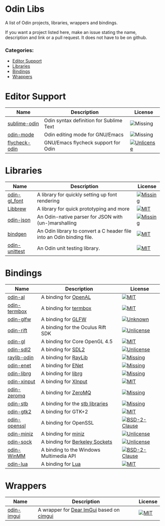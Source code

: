 # Odin Libs
A list of Odin projects, libraries, wrappers and bindings.

If you want a project listed here, make an issue stating the name, description and link or a pull request.
It does not have to be on github.

### Categories:
  - [Editor Support](#editor-support)
  - [Libraries](#libraries)
  - [Bindings](#bindings)
  - [Wrappers](#wrappers)

# Editor Support
| Name                                                    | Description                                     | License
|---------------------------------------------------------|-------------------------------------------------|-----------------------
| [sublime-odin](https://github.com/odin-lang/sublime-odin) | Odin syntax definition for Sublime Text       | ![Missing](https://img.shields.io/github/license/odin-lang/sublime-odin.svg)
| [odin-mode](https://github.com/mattt-b/odin-mode)       | Odin editing mode for GNU/Emacs                 | ![Missing](https://img.shields.io/github/license/mattt-b/odin-mode.svg)
| [flycheck-odin](https://github.com/mattt-b/flycheck-odin) | GNU/Emacs flycheck support for Odin           | [![Unlicense](https://img.shields.io/github/license/mattt-b/flycheck-odin.svg)](https://github.com/mattt-b/flycheck-odin/blob/master/LICENSE)

# Libraries
| Name                                                    | Description                                     | License                    
|---------------------------------------------------------|-------------------------------------------------|-----------------------
| [odin-gl_font](https://github.com/vassvik/odin-gl_font) | A library for quickly setting up font rendering | [![Missing](https://img.shields.io/github/license/vassvik/odin-gl_font.svg)](https://github.com/vassvik/odin-gl_font/blob/master/LICENSE) 
| [Libbrew](https://github.com/ThisDrunkDane/libbrew)     | A library for quick prototyping and more        | [![MIT](https://img.shields.io/github/license/ThisDrunkDane/libbrew.svg)](https://github.com/ThisDrunkDane/libbrew/blob/master/LICENSE) 
| [odin-json](https://github.com/bpunsky/odin-json)       | An Odin-native parser for JSON with (un-)marshalling | [![Missing](https://img.shields.io/github/license/bpunsky/odin-json.svg)](https://github.com/bpunsky/odin-json/blob/master/LICENSE) 
| [bindgen](https://github.com/Breush/odin-binding-generator) | An Odin library to convert a C header file into an Odin binding file. | [![MIT](https://img.shields.io/github/license/Breush/odin-binding-generator.svg)](https://github.com/Breush/odin-binding-generator/blob/master/license.txt)
| [odin-unittest](https://github.com/zhibog/odin-unittest) | An Odin unit testing library. | [![MIT](https://img.shields.io/github/license/zhibog/odin-unittest.svg)](https://github.com/zhibog/odin-unittest/blob/master/license.txt)

# Bindings
| Name                                                        | Description                                             | License                    
|-------------------------------------------------------------|---------------------------------------------------------|-----------------
| [odin-al](https://github.com/thebirk/odin-al)               | A binding for [OpenAL](https://www.openal.org)          | [![MIT](https://img.shields.io/github/license/thebirk/odin-al.svg)](https://github.com/thebirk/odin-al/blob/master/LICENSE) 
| [odin-termbox](https://github.com/thebirk/odin-termbox)     | A binding for [termbox](https://github.com/nsf/termbox) | [![MIT](https://img.shields.io/github/license/thebirk/odin-termbox.svg)](https://github.com/thebirk/odin-termbox/blob/master/LICENSE) 
| [odin-glfw](https://github.com/vassvik/odin-glfw)           | A binding for [GLFW](https://www.glfw.org/)             | [![Unknown](https://img.shields.io/github/license/vassvik/odin-glfw.svg)](https://github.com/vassvik/odin-glfw/blob/master/LICENSE) 
| [odin-rift](https://github.com/vassvik/odin-rift)           | A binding for the Oculus Rift SDK                       | [![Unlicense](https://img.shields.io/github/license/vassvik/odin-rift.svg)](https://github.com/vassvik/odin-rift/blob/master/LICENSE) 
| [odin-gl](https://github.com/vassvik/odin-gl)               | A binding for Core OpenGL 4.5                           | [![MIT](https://img.shields.io/github/license/vassvik/odin-gl.svg)](https://github.com/vassvik/odin-gl/blob/master/LICENSE) 
| [odin-sdl2](https://github.com/shuaDev/odin-sdl2)           | A binding for [SDL2](https://www.libsdl.org/)           | [![Unlicense](https://img.shields.io/github/license/shuaDev/odin-sdl2.svg)](https://github.com/shuaDev/odin-sdl2/blob/master/LICENSE) 
| [raylib-odin](https://github.com/kevinw/raylib-odin)        | A binding for [RayLib](https://raylib.com)              | [![Missing](https://img.shields.io/github/license/kevinw/raylib-odin.svg)](https://github.com/kevinw/raylib-odin/blob/master/LICENSE)
| [odin-enet](https://github.com/zpl-c/odin-enet)             | A binding for [ENet](http://enet.bespin.org/)           | [![Missing](https://img.shields.io/github/license/zpl-c/odin-enet.svg)](https://github.com/zpl-c/odin-enet/blob/master/LICENSE) 
| [odin-librg](https://github.com/librg/librg-odin)           | A binding for [librg](https://librg.handmade.network/)  | [![Missing](https://img.shields.io/github/license/librg/librg-odin.svg)](https://github.com/librg/librg-odin/blob/master/LICENSE) 
| [odin-xinput](https://github.com/ThisDrunkDane/odin-xinput) | A binding for [XInput](https://docs.microsoft.com/en-us/windows/desktop/xinput/) | [![MIT](https://img.shields.io/github/license/ThisDrunkDane/odin-xinput.svg)](https://github.com/ThisDrunkDane/odin-xinput/blob/master/LICENSE) 
| [odin-zeromq](https://github.com/zaklaus/odin-zeromq)       | A binding for [ZeroMQ](http://zeromq.org/)              | [![Missing](https://img.shields.io/github/license/zaklaus/odin-zeromq.svg)](https://github.com/zaklaus/odin-zeromq/blob/master/LICENSE) 
| [odin-stb](https://github.com/vassvik/odin-stb)             | A binding for the [stb libraries](https://stb.handmade.network/) | [![Missing](https://img.shields.io/github/license/vassvik/odin-stb.svg)](https://github.com/vassvik/odin-stb/blob/master/LICENSE) 
| [odin-gtk2](https://github.com/ReneHSZ/odin-gtk2)           | A binding for GTK+2                                     | [![MIT](https://img.shields.io/github/license/ReneHSZ/odin-gtk2.svg)](https://github.com/ReneHSZ/odin-gtk2/blob/master/LICENSE) 
| [odin-openssl](https://github.com/ReneHSZ/odin-openssl)     | A binding for OpenSSL                                   | [![BSD-2-Clause](https://img.shields.io/github/license/ReneHSZ/odin-openssl.svg)](https://github.com/ReneHSZ/odin-openssl/blob/master/LICENSE) 
| [odin-miniz](https://github.com/ReneHSZ/odin-miniz)         | A binding for [miniz](https://github.com/richgel999/miniz) | [![Unlicense](https://img.shields.io/github/license/ReneHSZ/odin-miniz.svg)](https://github.com/ReneHSZ/odin-miniz/blob/master/LICENSE) 
| [odin-sock](https://github.com/ReneHSZ/odin-sock)           | A binding for [Berkeley Sockets](https://en.wikipedia.org/wiki/Berkeley_sockets) | [![Unlicense](https://img.shields.io/github/license/ReneHSZ/odin-sock.svg)](https://github.com/ReneHSZ/odin-sock/blob/master/LICENSE) 
| [odin-WinMM](https://github.com/ReneHSZ/odin-WinMM)         | A binding to the Windows Multimedia API   | [![BSD-2-Clause](https://img.shields.io/github/license/ReneHSZ/odin-WinMM.svg)](https://github.com/ReneHSZ/odin-WinMM/blob/master/LICENSE) 
| [odin-lua](https://github.com/SrMordred/odin-lua)           | A binding for [Lua](https://www.lua.org/)               | [![MIT](https://img.shields.io/github/license/srmordred/odin-lua)](https://github.com/SrMordred/odin-lua/blob/master/LICENSE) 


# Wrappers 
| Name                                                      | Description                                                                                                      | License        
|-----------------------------------------------------------|------------------------------------------------------------------------------------------------------------------|--------------------------------------------
| [odin-imgui](https://github.com/ThisDrunkDane/odin-imgui) | A wrapper for [Dear ImGui](https://github.com/ocornut/imgui) based on [cimgui](https://github.com/cimgui/cimgui) | [![MIT](https://img.shields.io/github/license/ThisDrunkDane/odin-imgui.svg)](https://github.com/ThisDrunkDane/odin-imgui/blob/master/LICENSE) 

